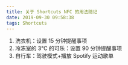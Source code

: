 ```yaml
---
title: 关于 Shortcuts NFC 的用法随记
date: 2019-09-30 09:58:38
tags: Shortcuts
---
```

1. 洗衣机：设置 15 分钟提醒事项
2. 冷冻室的 3℃ 的可乐：设置 90 分钟提醒事项
3. 自行车：驾驶模式+播放 Spotify 运动歌单

